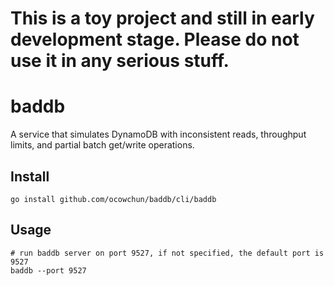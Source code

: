 # This is a toy project and still in early development stage. Please do not use it in any serious stuff.

# baddb
A service that simulates DynamoDB with inconsistent reads, throughput limits, and partial batch get/write operations.

## Install
```shell
go install github.com/ocowchun/baddb/cli/baddb
```

## Usage
```shell
# run baddb server on port 9527, if not specified, the default port is 9527
baddb --port 9527 
```
